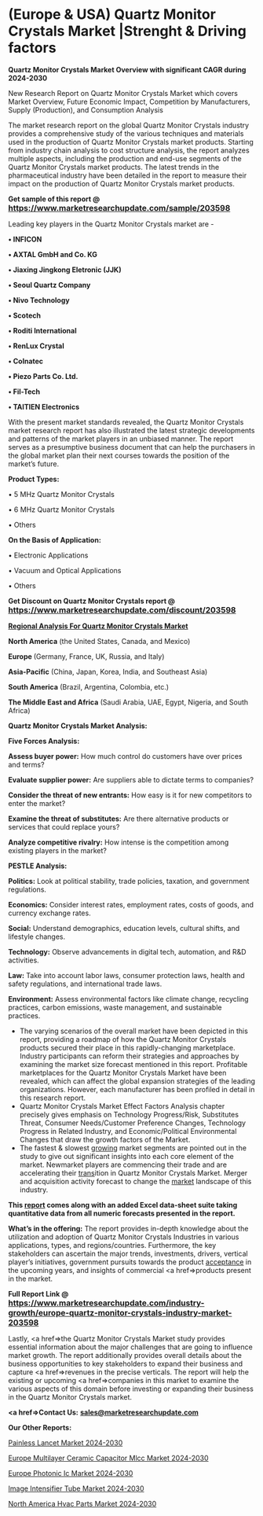 # (Europe & USA) Quartz Monitor Crystals Market |Strenght & Driving factors

<strong>Quartz Monitor Crystals Market Overview with significant CAGR during 2024-2030</strong>

New Research Report on Quartz Monitor Crystals Market which covers Market Overview, Future Economic Impact, Competition by Manufacturers, Supply (Production), and Consumption Analysis

The market research report on the global Quartz Monitor Crystals industry provides a comprehensive study of the various techniques and materials used in the production of Quartz Monitor Crystals market products. Starting from industry chain analysis to cost structure analysis, the report analyzes multiple aspects, including the production and end-use segments of the Quartz Monitor Crystals market products. The latest trends in the pharmaceutical industry have been detailed in the report to measure their impact on the production of Quartz Monitor Crystals market products.

<strong>Get sample of this report @ <a href=https://www.marketresearchupdate.com/sample/203598><font size=3 color=#0000ff>https://www.marketresearchupdate.com/sample/203598</font></a></strong>

Leading key players in the Quartz Monitor Crystals market are -

<strong>• INFICON

• AXTAL GmbH and Co. KG

• Jiaxing Jingkong Eletronic (JJK)

• Seoul Quartz Company

• Nivo Technology

• Scotech

• Roditi International

• RenLux Crystal

• Colnatec

• Piezo Parts Co. Ltd.

• Fil-Tech

• TAITIEN Electronics</strong>

With the present market standards revealed, the Quartz Monitor Crystals market research report has also illustrated the latest strategic developments and patterns of the market players in an unbiased manner. The report serves as a presumptive business document that can help the purchasers in the global market plan their next courses towards the position of the market’s future.

<strong>Product Types:</strong>

• 5 MHz Quartz Monitor Crystals

• 6 MHz Quartz Monitor Crystals

• Others

<strong>On the Basis of Application:</strong>

• Electronic Applications

• Vacuum and Optical Applications

• Others

<strong>Get Discount on Quartz Monitor Crystals report @ <a href=https://www.marketresearchupdate.com/discount/203598><font size=3 color=#0000ff>https://www.marketresearchupdate.com/discount/203598</font></a></strong>

<strong><u><b>Regional Analysis For Quartz Monitor Crystals Market</b></u></strong>

<strong><b>North America</b></strong> (the United States, Canada, and Mexico)

<strong><b>Europe </b></strong>(Germany, France, UK, Russia, and Italy)

<strong><b>Asia-Pacific</b></strong> (China, Japan, Korea, India, and Southeast Asia)

<strong><b>South America</b></strong> (Brazil, Argentina, Colombia, etc.)

<strong><b>The Middle East and Africa</b></strong> (Saudi Arabia, UAE, Egypt, Nigeria, and South Africa)

<strong>Quartz Monitor Crystals Market Analysis:</strong>

<strong>Five Forces Analysis:</strong>

<strong>Assess buyer power:</strong> How much control do customers have over prices and terms?

<strong>Evaluate supplier power:</strong> Are suppliers able to dictate terms to companies?

<strong>Consider the threat of new entrants:</strong> How easy is it for new competitors to enter the market?

<strong>Examine the threat of substitutes:</strong> Are there alternative products or services that could replace yours?

<strong>Analyze competitive rivalry:</strong> How intense is the competition among existing players in the market?

<strong>PESTLE Analysis:</strong>

<strong>Politics:</strong> Look at political stability, trade policies, taxation, and government regulations.

<strong>Economics:</strong> Consider interest rates, employment rates, costs of goods, and currency exchange rates.

<strong>Social:</strong> Understand demographics, education levels, cultural shifts, and lifestyle changes.

<strong>Technology:</strong> Observe advancements in digital tech, automation, and R&D activities.

<strong>Law:</strong> Take into account labor laws, consumer protection laws, health and safety regulations, and international trade laws.

<strong>Environment:</strong> Assess environmental factors like climate change, recycling practices, carbon emissions, waste management, and sustainable practices.

<ul>
  <li>The varying scenarios of the overall market have been depicted in this report, providing a roadmap of how the Quartz Monitor Crystals products secured their place in this rapidly-changing marketplace. Industry participants can reform their strategies and approaches by examining the market size forecast mentioned in this report. Profitable marketplaces for the Quartz Monitor Crystals Market have been revealed, which can affect the global expansion strategies of the leading organizations. However, each manufacturer has been profiled in detail in this research report.</li>
  <li>Quartz Monitor Crystals Market Effect Factors Analysis chapter precisely gives emphasis on Technology Progress/Risk, Substitutes Threat, Consumer Needs/Customer Preference Changes, Technology Progress in Related Industry, and Economic/Political Environmental Changes that draw the growth factors of the Market.</li>
  <li>The fastest &amp; slowest <a href=ASDF991299>growing</a> market segments are pointed out in the study to give out significant insights into each core element of the market. Newmarket players are commencing their trade and are accelerating their <a href=>trans</a>ition in Quartz Monitor Crystals Market. Merger and acquisition activity forecast to change the <a href=>market</a> landscape of this industry.</li>
</ul>
<strong>This <a href=>report</a> comes along with an added Excel data-sheet suite taking quantitative data from all numeric forecasts presented in the report.</strong>

<strong>What’s in the offering:</strong> The report provides in-depth knowledge about the utilization and adoption of Quartz Monitor Crystals Industries in various applications, types, and regions/countries. Furthermore, the key stakeholders can ascertain the major trends, investments, drivers, vertical player’s initiatives, government pursuits towards the product <a href=ASDF881288>acceptance</a> in the upcoming years, and insights of commercial <a href=>products</a> present in the market.

<strong>Full Report Link @ <a href=https://www.marketresearchupdate.com/industry-growth/europe-quartz-monitor-crystals-industry-market-203598><font size=3 color=#0000ff>https://www.marketresearchupdate.com/industry-growth/europe-quartz-monitor-crystals-industry-market-203598</font></a></strong>

Lastly, <a href=>the</a> Quartz Monitor Crystals Market study provides essential information about the major challenges that are going to influence market growth. The report additionally provides overall details about the business opportunities to key stakeholders to expand their business and capture <a href=>revenues</a> in the precise verticals. The report will help the existing or upcoming <a href=>companies</a> in this market to examine the various aspects of this domain before investing or expanding their business in the Quartz Monitor Crystals market.

<strong><a href=><strong>Contact Us:</strong></a></strong>
<strong>sales@marketresearchupdate.com</strong>

<strong>Our Other Reports:</strong>

<a href=https://www.linkedin.com/pulse/painless-lancet-market-pointing-capture-largest>Painless Lancet Market 2024-2030</a>

<a href=https://www.linkedin.com/pulse/europe-multilayer-ceramic-capacitor-mlcc-market-size>Europe Multilayer Ceramic Capacitor Mlcc Market 2024-2030</a>

<a href=https://www.linkedin.com/pulse/europe-photonic-ic-market-2023-huge-business-opportunities>Europe Photonic Ic Market 2024-2030</a>

<a href=https://www.linkedin.com/pulse/image-intensifier-tube-market-2023-0zwef/>Image Intensifier Tube Market 2024-2030</a>

<a href=https://www.linkedin.com/pulse/north-america-hvac-parts-market-growing-rapidly-e6ltf/>North America Hvac Parts Market 2024-2030</a>
